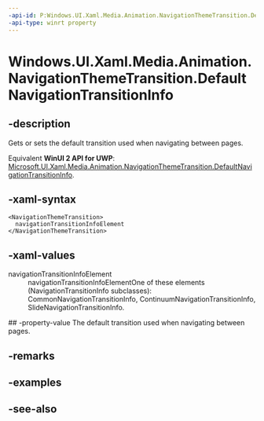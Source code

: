 ```yaml
---
-api-id: P:Windows.UI.Xaml.Media.Animation.NavigationThemeTransition.DefaultNavigationTransitionInfo
-api-type: winrt property
---
```


<!-- Property syntax
public Windows.UI.Xaml.Media.Animation.NavigationTransitionInfo DefaultNavigationTransitionInfo { get;  set; }
-->

# Windows.UI.Xaml.Media.Animation.NavigationThemeTransition.DefaultNavigationTransitionInfo

## -description
Gets or sets the default transition used when navigating between pages.

Equivalent **WinUI 2 API for UWP**: [Microsoft.UI.Xaml.Media.Animation.NavigationThemeTransition.DefaultNavigationTransitionInfo](/windows/winui/api/microsoft.ui.xaml.media.animation.navigationthemetransition.defaultnavigationtransitioninfo).

## -xaml-syntax
```xaml
<NavigationThemeTransition>
  navigationTransitionInfoElement
</NavigationThemeTransition>
```


## -xaml-values
<dl><dt>navigationTransitionInfoElement</dt><dd>navigationTransitionInfoElementOne of these elements (NavigationTransitionInfo subclasses): CommonNavigationTransitionInfo, ContinuumNavigationTransitionInfo, SlideNavigationTransitionInfo.</dd>
</dl>
## -property-value
The default transition used when navigating between pages.

## -remarks

## -examples

## -see-also
